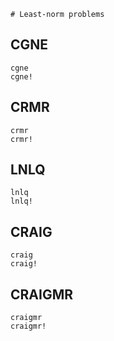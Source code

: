 ```@meta
# Least-norm problems
```

## CGNE

```@docs
cgne
cgne!
```

## CRMR

```@docs
crmr
crmr!
```

## LNLQ

```@docs
lnlq
lnlq!
```

## CRAIG

```@docs
craig
craig!
```

## CRAIGMR

```@docs
craigmr
craigmr!
```
